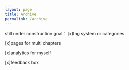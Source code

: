 ```yaml
---
layout: page
title: Archive
permalink: /archive
---
```


still under construction
goal：
[x]tag system or categories

[x]pages for multi chapters

[x]analytics for myself

[x]feedback box 
